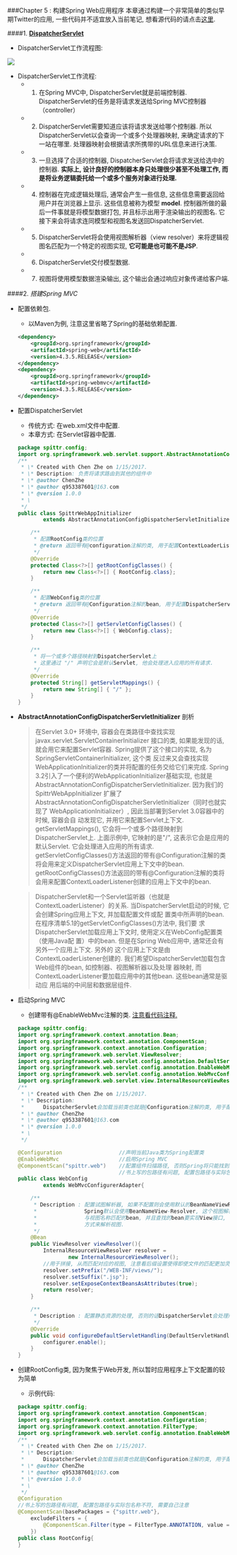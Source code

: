 ###Chapter 5 : 构建Spring Web应用程序
本章通过构建一个非常简单的类似早期Twitter的应用, 一些代码并不适宜放入当前笔记, 想看源代码的请点击[这里](src/main).

####1. [__DispatcherServlet__]()
+ DispatcherServlet工作流程图:

![](pics/dispatcherServlet.jpg)

+ DispatcherServlet工作流程:
    + 1. 在Spring MVC中, DispatcherServlet就是前端控制器. DispatcherServlet的任务是将请求发送给Spring MVC控制器（controller）
    + 2. DispatcherServlet需要知道应该将请求发送给哪个控制器. 所以DispatcherServlet以会查询一个或多个处理器映射, 来确定请求的下一站在哪里. 处理器映射会根据请求所携带的URL信息来进行决策. 
    + 3. 一旦选择了合适的控制器, DispatcherServlet会将请求发送给选中的控制器. **实际上, 设计良好的控制器本身只处理很少甚至不处理工作, 而是将业务逻辑委托给一个或多个服务对象进行处理.** 
    + 4. 控制器在完成逻辑处理后, 通常会产生一些信息, 这些信息需要返回给用户并在浏览器上显示. 这些信息被称为模型 **model**. 控制器所做的最后一件事就是将模型数据打包, 并且标示出用于渲染输出的视图名. 它接下来会将请求连同模型和视图名发送回DispatcherServlet.
    + 5. DispatcherServlet将会使用视图解析器（view resolver）来将逻辑视图名匹配为一个特定的视图实现, **它可能是也可能不是JSP**. 
    + 6. DispatcherServlet交付模型数据.
    + 7. 视图将使用模型数据渲染输出, 这个输出会通过响应对象传递给客户端.
    
####2. _搭建Spring MVC_
+ 配置依赖包. 
    + 以Maven为例, 注意这里省略了Spring的基础依赖配置. 
    ```xml
    <dependency>
        <groupId>org.springframework</groupId>
        <artifactId>spring-web</artifactId>
        <version>4.3.5.RELEASE</version>
    </dependency>
    <dependency>
        <groupId>org.springframework</groupId>
        <artifactId>spring-webmvc</artifactId>
        <version>4.3.5.RELEASE</version>
    </dependency>
    ```
    
+ 配置DispatcherServlet
    + 传统方式: 在web.xml文件中配置. 
    + 本章方式: 在Servlet容器中配置. 
    ```java
    package spittr.config;
    import org.springframework.web.servlet.support.AbstractAnnotationConfigDispatcherServletInitializer;
    /**
     * \* Created with Chen Zhe on 1/15/2017.
     * \* Description: 负责将请求路由到其他的组件中
     * \* @author ChenZhe
     * \* @author q953387601@163.com
     * \* @version 1.0.0
     * \
     */
    public class SpittrWebAppInitializer
            extends AbstractAnnotationConfigDispatcherServletInitializer{
    
        /**
         * 配置RootConfig类的位置
         * @return 返回带有@configuration注解的类, 用于配置ContextLoaderListener应用上下文
         */
        @Override
        protected Class<?>[] getRootConfigClasses() {
            return new Class<?>[] { RootConfig.class};
        }
    
        /**
         * 配置WebConfig类的位置
         * @return 返回带有@Configuration注解的bean, 用于配置DispatcherServlet应用上下文
         */
        @Override
        protected Class<?>[] getServletConfigClasses() {
            return new Class<?>[] { WebConfig.class};
        }
    
        /**
         * 将一个或多个路径映射到DispatcherServlet上
         * 这里通过 "/" 声明它会是默认Servlet, 他会处理进入应用的所有请求. 
         */
        @Override
        protected String[] getServletMappings() {
            return new String[] { "/" };
        }
    }
    ```

+ **AbstractAnnotationConfigDispatcherServletInitializer** 剖析

    >   在Servlet 3.0+ 环境中, 容器会在类路径中查找实现javax.servlet.ServletContainerInitializer
        接口的类, 如果能发现的话, 就会用它来配置Servlet容器. 
        Spring提供了这个接口的实现, 名为SpringServletContainerInitializer, 这个类
        反过来又会查找实现WebApplicationInitializer的类并将配置的任务交给它们来完成. 
        Spring 3.2引入了一个便利的WebApplicationInitializer基础实现, 也就是
        AbstractAnnotationConfigDispatcherServletInitializer. 因为我们的SpittrWebAppInitializer
        扩展了AbstractAnnotationConfigDispatcherServletInitializer（同时也就实现了
        WebApplicationInitializer）, 因此当部署到Servlet 3.0容器中的时候, 容器会自
        动发现它, 并用它来配置Servlet上下文. 
        getServletMappings(),  它会将一个或多个路径映射到DispatcherServlet上. 上面示例中, 它映射的是"/", 这表示它会是应用的默认Servlet. 它会处理进入应用的所有请求.  
        getServletConfigClasses()方法返回的带有@Configuration注解的类将会用来定义DispatcherServlet应用上下文中的bean. 
    >   getRootConfigClasses()方法返回的带有@Configuration注解的类将会用来配置ContextLoaderListener创建的应用上下文中的bean. 

    >   DispatcherServlet和一个Servlet监听器（也就是ContextLoaderListener）的关系. 
        当DispatcherServlet启动的时候, 它会创建Spring应用上下文, 并加载配置文件或配
        置类中所声明的bean. 在程序清单5.1的getServletConfigClasses()方法中, 我们要
        求DispatcherServlet加载应用上下文时, 使用定义在WebConfig配置类（使用Java配
        置）中的bean. 但是在Spring Web应用中, 通常还会有另外一个应用上下文. 另外的
        这个应用上下文是由ContextLoaderListener创建的. 
        我们希望DispatcherServlet加载包含Web组件的bean, 如控制器、视图解析器以及处理
        器映射, 而ContextLoaderListener要加载应用中的其他bean. 这些bean通常是驱动应
    >   用后端的中间层和数据层组件. 

+ 启动Spring MVC
    + 创建带有@EnableWebMvc注解的类. [注意看代码注释.]()
    ```java
    package spittr.config;
    import org.springframework.context.annotation.Bean;
    import org.springframework.context.annotation.ComponentScan;
    import org.springframework.context.annotation.Configuration;
    import org.springframework.web.servlet.ViewResolver;
    import org.springframework.web.servlet.config.annotation.DefaultServletHandlerConfigurer;
    import org.springframework.web.servlet.config.annotation.EnableWebMvc;
    import org.springframework.web.servlet.config.annotation.WebMvcConfigurerAdapter;
    import org.springframework.web.servlet.view.InternalResourceViewResolver;
    /**
     * \* Created with Chen Zhe on 1/15/2017.
     * \* Description:
     *      DispatcherServlet会加载当前类也就是@Configuration注解的类, 用于配置DispatcherServlet
     * \* @author ChenZhe
     * \* @author q953387601@163.com
     * \* @version 1.0.0
     * \
     */
    
    @Configuration                  //声明当前Java类为Spring配置类
    @EnableWebMvc                   //启用Spring MVC
    @ComponentScan("spittr.web")    //配置组件扫描路径, 否则Spring将只能找到显式声明在当前类中的控制器
                                    //书上写的包路径有问题, 配置包路径与实际包名称不符, 需要自己注意
    public class WebConfig
            extends WebMvcConfigurerAdapter{
    
        /**
         * Description : 配置试图解析器, 如果不配置则会使用默认的BeanNameViewResolver. 
         *               Spring默认会使用BeanNameView-Resolver, 这个视图解析器会查找ID
         *               与视图名称匹配的bean, 并且查找的bean要实现View接口, 它以这样的
         *               方式来解析视图. 
         */
        @Bean
        public ViewResolver viewResolver(){
            InternalResourceViewResolver resolver =
                    new InternalResourceViewResolver();
            //用于拼接, 从而匹配对应的视图, 注意看后缀设置使得即使文件的匹配更加灵活, 可以不是jsp
            resolver.setPrefix("/WEB-INF/views/");
            resolver.setSuffix(".jsp");
            resolver.setExposeContextBeansAsAttributes(true);
            return resolver;
        }
    
        /**
         * Description : 配置静态资源的处理, 否则的话DispatcherServlet会处理所有静态资源的请求
         */
        @Override
        public void configureDefaultServletHandling(DefaultServletHandlerConfigurer configurer) {
            configurer.enable();
        }
    }

    ```
    
+ 创建RootConfig类, 因为聚焦于Web开发, 所以暂时应用程序上下文配置的较为简单
    + 示例代码: 
    ```java
    package spittr.config;
    import org.springframework.context.annotation.ComponentScan;
    import org.springframework.context.annotation.Configuration;
    import org.springframework.context.annotation.FilterType;
    import org.springframework.web.servlet.config.annotation.EnableWebMvc;
    /**
     * \* Created with Chen Zhe on 1/15/2017.
     * \* Description:
     *      DispatcherServlet会加载当前类也就是@Configuration注解的类, 用于配置ContextLoaderListener
     * \* @author ChenZhe
     * \* @author q953387601@163.com
     * \* @version 1.0.0
     * \
     */
    @Configuration
    //书上写的包路径有问题, 配置包路径与实际包名称不符, 需要自己注意
    @ComponentScan(basePackages = {"spittr.web"},
        excludeFilters = {
            @ComponentScan.Filter(type = FilterType.ANNOTATION, value = EnableWebMvc.class)
        })
    public class RootConfig{
    }

    ```